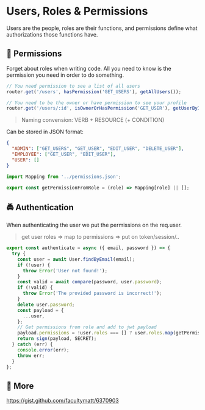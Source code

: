 # Users, Roles & Permissions

Users are the people, roles are their functions, and permissions define what authorizations those functions have.

## :memo: Permissions

Forget about roles when writing code. All you need to know is the permission you need in order to do something.

```javascript
// You need permission to see a list of all users
router.get('/users', hasPermission('GET_USERS'), getAllUsers());

// You need to be the owner or have permission to see your profile
router.get('/users/:id', isOwnerOrHasPermission('GET_USER'), getUserById(req.params.id));
```

> Naming convension: VERB + RESOURCE (+ CONDITION)

Can be stored in JSON format:

```json
{
  "ADMIN": ["GET_USERS", "GET_USER", "EDIT_USER", "DELETE_USER"],
  "EMPLOYEE": ["GET_USER", "EDIT_USER"],
  "USER": []
}
```

```javascript
import Mapping from '../permissions.json';

export const getPermissionFromRole = (role) => Mapping[role] || [];
```

## :oncoming_police_car: Authentication

When authenticating the user we put the permissions on the req.user.

> get user roles => map to permissions => put on token/session/..

```javascript
export const authenticate = async ({ email, password }) => {
  try {
    const user = await User.findByEmail(email);
    if (!user) {
      throw Error('User not found!');
    }
    const valid = await compare(password, user.password);
    if (!valid) {
      throw Error('The provided password is incorrect!');
    }
    delete user.password;
    const payload = {
      ...user,
    };
    // Get permissions from role and add to jwt payload
    payload.permissions = !user.roles === [] ? user.roles.map(getPermissionFromRole) : [];
    return sign(payload, SECRET);
  } catch (err) {
    console.error(err);
    throw err;
  }
};
```

## :beginner: More

https://gist.github.com/facultymatt/6370903
